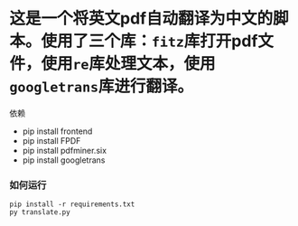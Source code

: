 # 这是一个将英文pdf自动翻译为中文的脚本。使用了三个库：`fitz`库打开pdf文件，使用`re`库处理文本，使用`googletrans`库进行翻译。


<!--  -->
依赖
+ pip install frontend
+ pip install FPDF
+ pip install pdfminer.six
+ pip install googletrans

### 如何运行
```
pip install -r requirements.txt
py translate.py
```